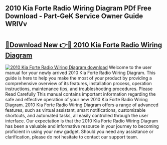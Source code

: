## 2010 Kia Forte Radio Wiring Diagram PDf Free Download - Part-GeK Service Owner Guide WRlVv

# <h2><a href="http://dfma4x.blite.top/?on=2010+Kia+Forte+Radio+Wiring+Diagram">🔗Download New 👉🔴 2010 Kia Forte Radio Wiring Diagram</a></h2>

[![2010 Kia Forte Radio Wiring Diagram download](https://i.imgur.com/lujVjoI.png)](http://dfma4x.blite.top/?on=2010+Kia+Forte+Radio+Wiring+Diagram)
Welcome to the user manual for your newly arrived 2010 Kia Forte Radio Wiring Diagram. This guide is here to help you make the most of your product by providing a comprehensive overview of its features, installation process, operation instructions, maintenance tips, and troubleshooting procedures. Please Read Carefully This manual contains important information regarding the safe and effective operation of your new 2010 Kia Forte Radio Wiring Diagram. 2010 Kia Forte Radio Wiring Diagram offers a range of advanced features, such as virtual assistant, smart notifications, customizable shortcuts, and automated tasks, all easily controlled through the user interface. Our expectation is that the 2010 Kia Forte Radio Wiring Diagram has been a valuable and informative resource in your journey to becoming proficient in using your new gadget. Should you need any assistance or clarification, please do not hesitate to contact our support team.
